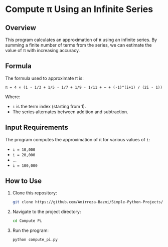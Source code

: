 # Compute π Using an Infinite Series

## Overview
This program calculates an approximation of π using an infinite series. By summing a finite number of terms from the series, we can estimate the value of π with increasing accuracy.

## Formula
The formula used to approximate π is:

```
π = 4 × (1 - 1/3 + 1/5 - 1/7 + 1/9 - 1/11 + ⋯ + (-1)^(i+1) / (2i - 1))
```

Where:
- `i` is the term index (starting from 1).
- The series alternates between addition and subtraction.

## Input Requirements
The program computes the approximation of π for various values of `i`:
- `i = 10,000`
- `i = 20,000`
- ...
- `i = 100,000`

## How to Use
1. Clone this repository:
   ```bash
   git clone https://github.com/Amirreza-Bazmi/Simple-Python-Projects/Compute Pi.git
   ```

2. Navigate to the project directory:
   ```bash
   cd Compute Pi
   ```

3. Run the program:
   ```bash
   python compute_pi.py
   ```
